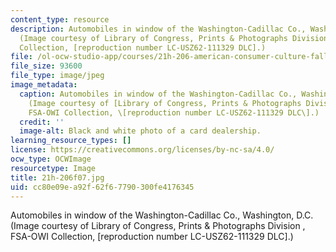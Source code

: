 ```yaml
---
content_type: resource
description: Automobiles in window of the Washington-Cadillac Co., Washington, D.C.
  (Image courtesy of Library of Congress, Prints & Photographs Division , FSA-OWI
  Collection, [reproduction number LC-USZ62-111329 DLC].)
file: /ol-ocw-studio-app/courses/21h-206-american-consumer-culture-fall-2007/cc80e09ea92f62f67790300fe4176345_21h-206f07.jpg
file_size: 93600
file_type: image/jpeg
image_metadata:
  caption: Automobiles in window of the Washington-Cadillac Co., Washington, D.C.
    (Image courtesy of [Library of Congress, Prints & Photographs Division](http://memory.loc.gov/ammem/index.html),
    FSA-OWI Collection, \[reproduction number LC-USZ62-111329 DLC\].)
  credit: ''
  image-alt: Black and white photo of a card dealership.
learning_resource_types: []
license: https://creativecommons.org/licenses/by-nc-sa/4.0/
ocw_type: OCWImage
resourcetype: Image
title: 21h-206f07.jpg
uid: cc80e09e-a92f-62f6-7790-300fe4176345
---
```

Automobiles in window of the Washington-Cadillac Co., Washington, D.C. (Image courtesy of Library of Congress, Prints & Photographs Division , FSA-OWI Collection, [reproduction number LC-USZ62-111329 DLC].)
